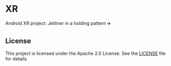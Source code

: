 # XR

Android XR project: Jetliner in a holding pattern ✈️

## License

This project is licensed under the Apache 2.0 License. See the [LICENSE](LICENSE) file for details.
